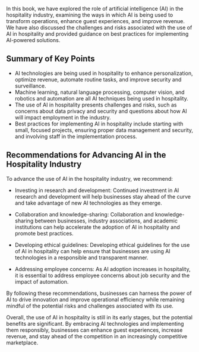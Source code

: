 

In this book, we have explored the role of artificial intelligence (AI) in the hospitality industry, examining the ways in which AI is being used to transform operations, enhance guest experiences, and improve revenue. We have also discussed the challenges and risks associated with the use of AI in hospitality and provided guidance on best practices for implementing AI-powered solutions.

Summary of Key Points
---------------------

* AI technologies are being used in hospitality to enhance personalization, optimize revenue, automate routine tasks, and improve security and surveillance.
* Machine learning, natural language processing, computer vision, and robotics and automation are all AI techniques being used in hospitality.
* The use of AI in hospitality presents challenges and risks, such as concerns about data privacy and security and questions about how AI will impact employment in the industry.
* Best practices for implementing AI in hospitality include starting with small, focused projects, ensuring proper data management and security, and involving staff in the implementation process.

Recommendations for Advancing AI in the Hospitality Industry
------------------------------------------------------------

To advance the use of AI in the hospitality industry, we recommend:

* Investing in research and development: Continued investment in AI research and development will help businesses stay ahead of the curve and take advantage of new AI technologies as they emerge.

* Collaboration and knowledge-sharing: Collaboration and knowledge-sharing between businesses, industry associations, and academic institutions can help accelerate the adoption of AI in hospitality and promote best practices.

* Developing ethical guidelines: Developing ethical guidelines for the use of AI in hospitality can help ensure that businesses are using AI technologies in a responsible and transparent manner.

* Addressing employee concerns: As AI adoption increases in hospitality, it is essential to address employee concerns about job security and the impact of automation.

By following these recommendations, businesses can harness the power of AI to drive innovation and improve operational efficiency while remaining mindful of the potential risks and challenges associated with its use.

Overall, the use of AI in hospitality is still in its early stages, but the potential benefits are significant. By embracing AI technologies and implementing them responsibly, businesses can enhance guest experiences, increase revenue, and stay ahead of the competition in an increasingly competitive marketplace.